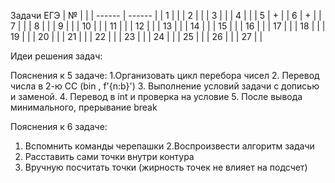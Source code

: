 Задачи ЕГЭ
| № | |
| ------ | ------ |
| 1 | |
| 2 | |
| 3 | |
| 4 | |
| 5 | + | 
| 6 | + |
| 7 | |
| 8 | |
| 9 | |
| 10 | |
| 11 | |
| 12 | |
| 13 | |
| 14 | |
| 15 | |
| 16 | |
| 17 | |
| 18 | |
| 19 | |
| 20 | |
| 21 | |
| 22 | |
| 23 | |
| 24 | |
| 25 | |
| 26 | |
| 27 | |


Идеи решения задач:

Пояснения к 5 задаче:
1.Организовать цикл перебора чисел
2. Перевод числа в 2-ю СС (bin , f'{n:b}')
3. Выполнение условий задачи с дописью и заменой.
4. Перевод в int и проверка на условие
5. После вывода минимального, прерывание break


Пояснения к 6 задаче:
1. Вспомнить команды черепашки
2.Воспроизвести алгоритм задачи
3. Расставить сами точки внутри контура
4. Вручную посчитать точки
(жирность точек не влияет на подсчет)

